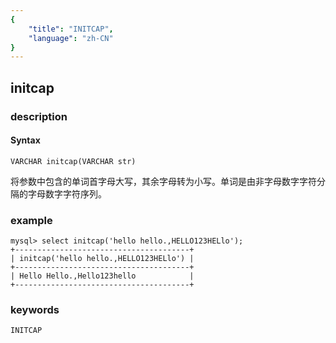 ```yaml
---
{
    "title": "INITCAP",
    "language": "zh-CN"
}
---
```


<!-- 
Licensed to the Apache Software Foundation (ASF) under one
or more contributor license agreements.  See the NOTICE file
distributed with this work for additional information
regarding copyright ownership.  The ASF licenses this file
to you under the Apache License, Version 2.0 (the
"License"); you may not use this file except in compliance
with the License.  You may obtain a copy of the License at

  http://www.apache.org/licenses/LICENSE-2.0

Unless required by applicable law or agreed to in writing,
software distributed under the License is distributed on an
"AS IS" BASIS, WITHOUT WARRANTIES OR CONDITIONS OF ANY
KIND, either express or implied.  See the License for the
specific language governing permissions and limitations
under the License.
-->

## initcap
### description
#### Syntax

`VARCHAR initcap(VARCHAR str)`

将参数中包含的单词首字母大写，其余字母转为小写。单词是由非字母数字字符分隔的字母数字字符序列。

### example

```
mysql> select initcap('hello hello.,HELLO123HELlo');
+---------------------------------------+
| initcap('hello hello.,HELLO123HELlo') |
+---------------------------------------+
| Hello Hello.,Hello123hello            |
+---------------------------------------+
```
### keywords
    INITCAP

